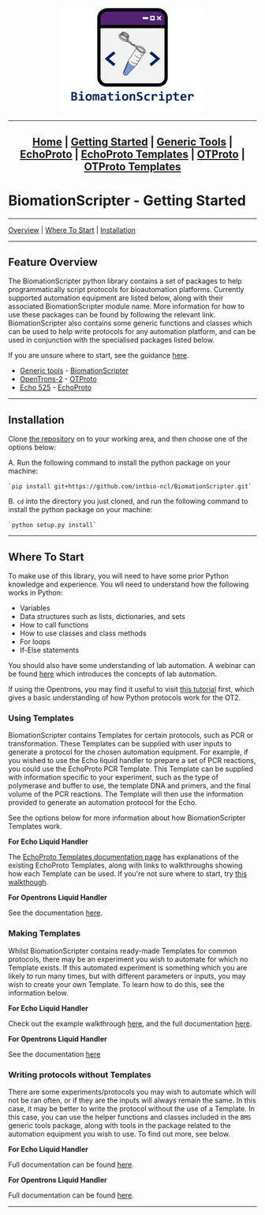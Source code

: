 <center>
<a href = "Home.md">
<img src="../Resources/Logo - Full Name.png" alt = "BiomationScripter Logo" width = "300"/>
</a>



---
[Home](Home.md) |
[Getting Started](Getting-Started.md) |
[Generic Tools](BiomationScripter.md) |
[EchoProto](EchoProto.md) |
[EchoProto Templates](EchoProto_Templates.md) |
[OTProto](OTProto.md) |
[OTProto Templates](OTProto_Templates.md)
---
</center>

# BiomationScripter - Getting Started
---
[Overview](Getting-Started.md#feature-overview) |
[Where To Start](Getting-Started.md#where-to-start) |
[Installation](Getting-Started.md#installation)

---
## Feature Overview

The BiomationScripter python library contains a set of packages to help programmatically script protocols for bioautomation platforms. Currently supported automation equipment are listed below, along with their associated BiomationScripter module name. More information for how to use these packages can be found by following the relevant link. BiomationScripter also contains some generic functions and classes which can be used to help write protocols for any automation platform, and can be used in conjunction with the specialised packages listed below.

If you are unsure where to start, see the guidance [here](#where-to-start).

* [Generic tools](https://github.com/intbio-ncl/BiomationScripterLib/blob/main/BiomationScripter/__init__.py) - [BiomationScripter](BiomationScripter.md)
* [OpenTrons-2](https://www.opentrons.com/ot-2/) - [OTProto](OTProto.md)
* [Echo 525](https://www.mybeckman.uk/liquid-handlers/echo-525) - [EchoProto](EchoProto.md)

---

## Installation

Clone [the repository](https://github.com/intbio-ncl/BiomationScripter) on to your working area, and then choose one of the options below:

A. Run the following command to install the python package on your machine:

    `pip install git+https://github.com/intbio-ncl/BiomationScripter.git`

B. `cd` into the directory you just cloned, and run the following command to install the python package on your machine:

    `python setup.py install`

---

## Where To Start

To make use of this library, you will need to have some prior Python knowledge and experience. You wll need to understand how the following works in Python:
* Variables
* Data structures such as lists, dictionaries, and sets
* How to call functions
* How to use classes and class methods
* For loops
* If-Else statements

You should also have some understanding of lab automation. A webinar can be found [here](https://video.igem.org/w/wCpNs3SGedhtKMESQEdJyR) which introduces the concepts of lab automation.

If using the Opentrons, you may find it useful to visit [this tutorial](https://docs.opentrons.com/v2/tutorial.html) first, which gives a basic understanding of how Python protocols work for the OT2.

### Using Templates

BiomationScripter contains Templates for certain protocols, such as PCR or transformation. These Templates can be supplied with user inputs to generate a protocol for the chosen automation equipment. For example, if you wished to use the Echo liquid handler to prepare a set of PCR reactions, you could use the EchoProto PCR Template. This Template can be supplied with information specific to your experiment, such as the type of polymerase and buffer to use, the template DNA and primers, and the final volume of the PCR reactions. The Template will then use the information provided to generate an automation protocol for the Echo.

See the options below for more information about how BiomationScripter Templates work.

**For Echo Liquid Handler**

The [EchoProto Templates documentation page](EchoProto_Templates.md) has explanations of the existing EchoProto Templates, along with links to walkthroughs showing how each Template can be used. If you're not sure where to start, try [this walkthough](Protocol%20Examples/EchoProto/Templates/EchoProto-Templates-Loop_Assembly.ipynb).

**For Opentrons Liquid Handler**

See the documentation [here](OTProto_Templates.md#using-otproto-templates).

### Making Templates

Whilst BiomationScripter contains ready-made Templates for common protocols, there may be an experiment you wish to automate for which no Template exists. If this automated experiment is something which you are likely to run many times, but with different parameters or inputs, you may wish to create your own Template. To learn how to do this, see the information below.

**For Echo Liquid Handler**

Check out the example walkthrough [here](Example_Code_Snippets/EchoProto/EchoProto-EchoProto_Template-Superclass.ipynb), and the full documentation [here](EchoProto_Templates.md#superclass-echoproto_template).

**For Opentrons Liquid Handler**

See the documentation [here](OTProto_Templates.md#creating-custom-otprototemplates)

### Writing protocols without Templates

There are some experiments/protocols you may wish to automate which will not be ran often, or if they are the inputs will always remain the same. In this case, it may be better to write the protocol without the use of a Template. In this case, you can use the helper functions and classes included in the `BMS` generic tools package, along with tools in the package related to the automation equipment you wish to use. To find out more, see below.

**For Echo Liquid Handler**

Full documentation can be found [here](EchoProto.md).

**For Opentrons Liquid Handler**

Full documentation can be found [here](OTProto.md).

---

